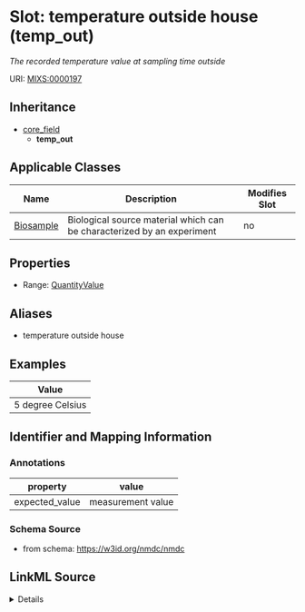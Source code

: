 # Slot: temperature outside house (temp_out)


_The recorded temperature value at sampling time outside_



URI: [MIXS:0000197](https://w3id.org/mixs/0000197)




## Inheritance

* [core_field](core_field.md)
    * **temp_out**





## Applicable Classes

| Name | Description | Modifies Slot |
| --- | --- | --- |
[Biosample](Biosample.md) | Biological source material which can be characterized by an experiment |  no  |







## Properties

* Range: [QuantityValue](QuantityValue.md)



## Aliases


* temperature outside house




## Examples

| Value |
| --- |
| 5 degree Celsius |

## Identifier and Mapping Information





### Annotations

| property | value |
| --- | --- |
| expected_value | measurement value || preferred_unit | degree Celsius || occurrence | 1 |



### Schema Source


* from schema: https://w3id.org/nmdc/nmdc




## LinkML Source

<details>
```yaml
name: temp_out
annotations:
  expected_value:
    tag: expected_value
    value: measurement value
  preferred_unit:
    tag: preferred_unit
    value: degree Celsius
  occurrence:
    tag: occurrence
    value: '1'
description: The recorded temperature value at sampling time outside
title: temperature outside house
examples:
- value: 5 degree Celsius
from_schema: https://w3id.org/nmdc/nmdc
aliases:
- temperature outside house
rank: 1000
is_a: core field
slot_uri: MIXS:0000197
multivalued: false
alias: temp_out
domain_of:
- Biosample
range: QuantityValue

```
</details>